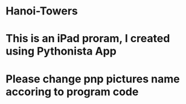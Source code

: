 # Hanoi-Towers
# This is an iPad proram, I created using Pythonista App
# Please change pnp pictures name accoring to program code
